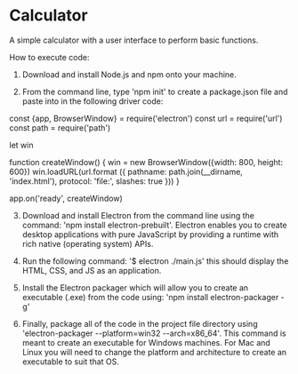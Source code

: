 # Calculator
A simple calculator with a user interface to perform basic functions.

How to execute code:

1. Download and install Node.js and npm onto your machine.

2. From the command line, type 'npm init' to create a package.json file and paste into in the following driver code:

  const {app, BrowserWindow} = require('electron') 
  const url = require('url') 
  const path = require('path')  

  let win  

  function createWindow() { 
     win = new BrowserWindow({width: 800, height: 600}) 
     win.loadURL(url.format ({ 
        pathname: path.join(__dirname, 'index.html'), 
        protocol: 'file:', 
        slashes: true 
     })) 
  }  

  app.on('ready', createWindow) 

3. Download and install Electron from the command line using the command: 'npm install electron-prebuilt'. Electron enables you to create desktop applications with pure JavaScript by providing a runtime with rich native (operating system) APIs.

4. Run the following command: '$ electron ./main.js' this should display the HTML, CSS, and JS as an application.

5. Install the Electron packager which will allow you to create an executable (.exe) from the code using: 'npm install electron-packager -g'

6. Finally, package all of the code in the project file directory using 'electron-packager <sourcedir> <appname> --platform=win32 --arch=x86_64'. This command is meant to create an executable for Windows machines. For Mac and Linux you will need to change the platform and architecture to create an executable to suit that OS.
